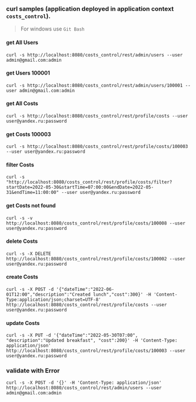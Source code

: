 ### curl samples (application deployed in application context `costs_control`).
> For windows use `Git Bash`

#### get All Users
`curl -s http://localhost:8080/costs_control/rest/admin/users --user admin@gmail.com:admin`

#### get Users 100001
`curl -s http://localhost:8080/costs_control/rest/admin/users/100001 --user admin@gmail.com:admin`

#### get All Costs
`curl -s http://localhost:8080/costs_control/rest/profile/costs --user user@yandex.ru:password`

#### get Costs 100003
`curl -s http://localhost:8080/costs_control/rest/profile/costs/100003 --user user@yandex.ru:password`

#### filter Costs   
`curl -s "http://localhost:8080/costs_control/rest/profile/costs/filter?startDate=2022-05-30&startTime=07:00:00&endDate=2022-05-31&endTime=11:00:00" --user user@yandex.ru:password`

#### get Costs not found
`curl -s -v http://localhost:8080/costs_control/rest/profile/costs/100008 --user user@yandex.ru:password`

#### delete Costs
`curl -s -X DELETE http://localhost:8080/costs_control/rest/profile/costs/100002 --user user@yandex.ru:password`

#### create Costs
`curl -s -X POST -d '{"dateTime":"2022-06-01T12:00","description":"Created lunch","cost":300}' -H 'Content-Type:application/json;charset=UTF-8' http://localhost:8080/costs_control/rest/profile/costs --user user@yandex.ru:password`

#### update Costs
`curl -s -X PUT -d '{"dateTime":"2022-05-30T07:00", "description":"Updated breakfast", "cost":200}' -H 'Content-Type: application/json' http://localhost:8080/costs_control/rest/profile/costs/100003 --user user@yandex.ru:password`

### validate with Error
`curl -s -X POST -d '{}' -H 'Content-Type: application/json' http://localhost:8080/costs_control/rest/admin/users --user admin@gmail.com:admin`
